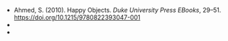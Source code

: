 - Ahmed, S. (2010). Happy Objects. *Duke University Press EBooks*, 29–51. https://doi.org/10.1215/9780822393047-001
-
-